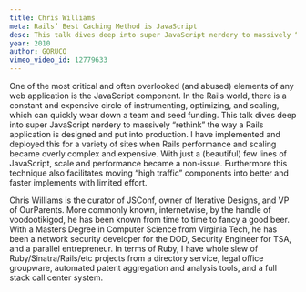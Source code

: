 ```yaml
---
title: Chris Williams
meta: Rails’ Best Caching Method is JavaScript
desc: This talk dives deep into super JavaScript nerdery to massively “rethink” the way a Rails application is designed and put into production.
year: 2010
author: GORUCO
vimeo_video_id: 12779633
---
```


One of the most critical and often overlooked (and abused) elements of any web application is the JavaScript component. In the Rails world, there is a constant and expensive circle of instrumenting, optimizing, and scaling, which can quickly wear down a team and seed funding. This talk dives deep into super JavaScript nerdery to massively “rethink” the way a Rails application is designed and put into production. I have implemented and deployed this for a variety of sites when Rails performance and scaling became overly complex and expensive. With just a (beautiful) few lines of JavaScript, scale and performance became a non-issue. Furthermore this technique also facilitates moving “high traffic” components into better and faster implements with limited effort.

Chris Williams is the curator of JSConf, owner of Iterative Designs, and VP of OurParents. More commonly known, internetwise, by the handle of voodootikigod, he has been known from time to time to fancy a good beer. With a Masters Degree in Computer Science from Virginia Tech, he has been a network security developer for the DOD, Security Engineer for TSA, and a parallel entrepreneur. In terms of Ruby, I have whole slew of Ruby/Sinatra/Rails/etc projects from a directory service, legal office groupware, automated patent aggregation and analysis tools, and a full stack call center system.
